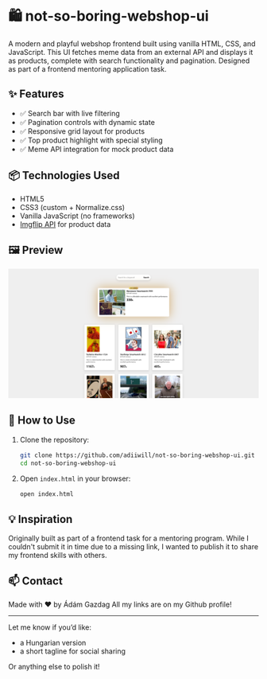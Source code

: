 # 🛍️ not-so-boring-webshop-ui

A modern and playful webshop frontend built using vanilla HTML, CSS, and JavaScript. This UI fetches meme data from an external API and displays it as products, complete with search functionality and pagination. Designed as part of a frontend mentoring application task.

## ✨ Features

- ✅ Search bar with live filtering
- ✅ Pagination controls with dynamic state
- ✅ Responsive grid layout for products
- ✅ Top product highlight with special styling
- ✅ Meme API integration for mock product data

## 📦 Technologies Used

- HTML5
- CSS3 (custom + Normalize.css)
- Vanilla JavaScript (no frameworks)
- [Imgflip API](https://api.imgflip.com/get_memes) for product data

## 🖼️ Preview

![screenshot](screenshot.png)

## 🚀 How to Use

1. Clone the repository:
   ```bash
   git clone https://github.com/adiiwill/not-so-boring-webshop-ui.git
   cd not-so-boring-webshop-ui
   ```
2. Open `index.html` in your browser:
   ```bash
   open index.html
   ```

## 💡 Inspiration

Originally built as part of a frontend task for a mentoring program. While I couldn't submit it in time due to a missing link, I wanted to publish it to share my frontend skills with others.

## 📫 Contact

Made with ❤️ by Ádám Gazdag
All my links are on my Github profile!

---

Let me know if you’d like:
- a Hungarian version
- a short tagline for social sharing

Or anything else to polish it!
